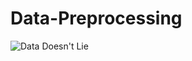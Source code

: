 # Data-Preprocessing
![Data Doesn't Lie](https://user-images.githubusercontent.com/124591060/217630001-6341a6ec-3a98-43a8-9fa2-b55fe33a8ce5.gif)
